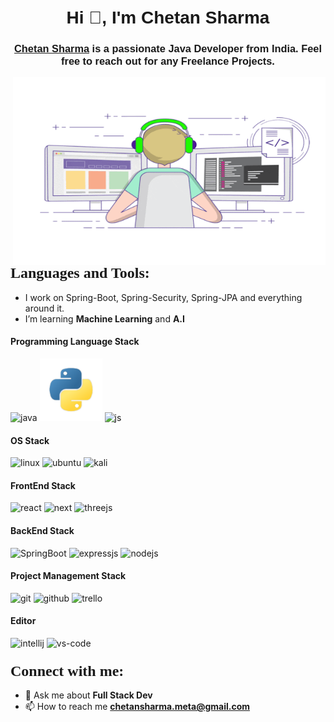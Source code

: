 <!-- Header Section -->
<h1 align="center"><font face="Arial">Hi 👋, I'm Chetan Sharma</font></h1>
<h3 align="center"><font face="Arial"><a href="https://www.linkedin.com/in/chetan-sharma-442b28210/" target="_blank" rel="noreferrer">Chetan Sharma</a> is a passionate Java Developer from India. Feel free to reach out for any Freelance Projects.</font></h3>


<!-- GIF -->
<img align="right" height="300" width="500" src="https://raw.githubusercontent.com/mikonoid/mikonoid/main/images/gifs/coder3.gif" />

<!-- Languages and Tools Section -->
<h3 align="left"><font size="+2" face="Verdana">Languages and Tools:</font></h3>


- I work on Spring-Boot, Spring-Security, Spring-JPA and everything around it.
- I’m learning **Machine Learning** and **A.I**



#### Programming Language Stack
<p align="left"><img src="https://static-00.iconduck.com/assets.00/java-icon-756x1024-si1cd6qx.png" alt="java" title="java" width="100" height="120"/>  
<img src="https://raw.githubusercontent.com/github/explore/80688e429a7d4ef2fca1e82350fe8e3517d3494d/topics/python/python.png" alt="python" title="python" width="100" height="100"/> 
<img src="https://upload.wikimedia.org/wikipedia/commons/thumb/6/6a/JavaScript-logo.png/768px-JavaScript-logo.png" alt="js" title="js" width="100" height="100"/> 
</p>

#### OS Stack
<p align="left"><img src="https://brandlogos.net/wp-content/uploads/2020/03/Linux-logo.png" alt="linux" title="linux" width="100" height="100"/>  
  <img src="https://www.vectorlogo.zone/logos/ubuntu/ubuntu-icon.svg" alt="ubuntu" title="ubuntu" width="100" height="100"/>  
  <img src="https://www.techspot.com/images2/downloads/topdownload/2019/04/2019-04-22-ts3_thumbs-4ab.png" alt="kali" title="kali" width="100" height="100"/> </p>

#### FrontEnd Stack
<p align="left">
<img src="https://upload.wikimedia.org/wikipedia/commons/thumb/a/a7/React-icon.svg/2300px-React-icon.svg.png" alt="react" title="react" width="110" height="100"/> 
<img src="https://www.vectorlogo.zone/logos/nextjs/nextjs-icon.svg" alt="next" title="next" width="100" height="100"/> 
<img src="https://miro.medium.com/v2/resize:fit:687/1*m0zrCLd2wY29-jiHaxYsgA.png" alt="threejs" title="threejs" width="170" height="100"/>
</p>

#### BackEnd Stack 
<p align="left">
<img src="https://www.vectorlogo.zone/logos/springio/springio-icon.svg" alt="SpringBoot" title="Springboot" width="100" height="100"/> 
<img src="https://cdn.hashnode.com/res/hashnode/image/upload/v1675637255386/f3a9a38b-116d-4b35-8f46-8d8abb78166f.png?w=1600&h=840&fit=crop&crop=entropy&auto=compress,format&format=webp" alt="expressjs" title="expressjs" width="170" height="100"/> 
<img src="https://upload.wikimedia.org/wikipedia/commons/thumb/7/7e/Node.js_logo_2015.svg/2560px-Node.js_logo_2015.svg.png" alt="nodejs" title="nodejs" width="150" height="50"/>  
</p>

#### Project Management Stack
<p align="left">
<img src="https://www.vectorlogo.zone/logos/git-scm/git-scm-icon.svg" alt="git" title="git" width="100" height="100"/>  
<img src="https://www.vectorlogo.zone/logos/github/github-icon.svg" alt="github" title="github" width="100" height="100"/> 
<img src="https://www.vectorlogo.zone/logos/trello/trello-icon.svg" alt="trello" title="trello" width="100" height="100"/>
</p>

#### Editor 
<p align="left">
<img src="https://cdn.worldvectorlogo.com/logos/intellij-idea-1.svg" alt="intellij" title="intellij" width="100" height="100"/>
<img src="https://www.vectorlogo.zone/logos/visualstudio_code/visualstudio_code-icon.svg" alt="vs-code" title="vs-code" width="100" height="100"/> </p>

<!-- Contact Section -->
<h3 align="left"><font size="+2" face="Verdana">Connect with me:</font></h3>
<p align="left">
</p>

- 💬 Ask me about **Full Stack Dev**
- 📫 How to reach me **[chetansharma.meta@gmail.com](mailto:chetansharma.meta@gmail.com)**
